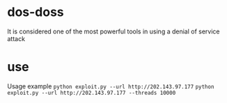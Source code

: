 # dos-doss
It is considered one of the most powerful tools in using a denial of service attack
# use
Usage example
`python exploit.py --url http://202.143.97.177`
`python exploit.py --url http://202.143.97.177 --threads 10000`

